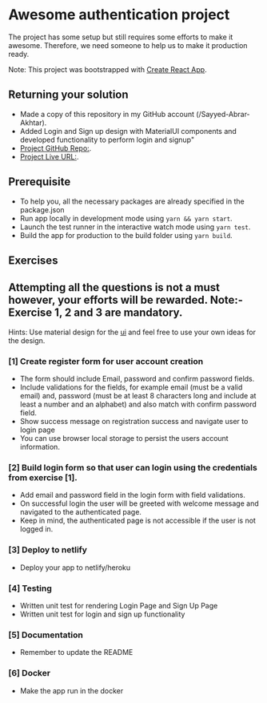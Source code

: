 # Awesome authentication project

The project has some setup but still requires some efforts to make it awesome. Therefore, we need someone to help us to make it production ready.

Note: This project was bootstrapped with [Create React App](https://github.com/facebook/create-react-app).

## Returning your solution

- Made a copy of this repository in my GitHub account (/Sayyed-Abrar-Akhtar).
- Added Login and Sign up design with MaterialUI components and developed functionality to perform login and signup"
- [Project GitHub Repo:](https://www.google.com).
- [Project Live URL:](https://www.google.com).

## Prerequisite

- To help you, all the necessary packages are already specified in the package.json
- Run app locally in development mode using `yarn && yarn start`.
- Launch the test runner in the interactive watch mode using `yarn test`.
- Build the app for production to the build folder using `yarn build`.

## Exercises

## Attempting all the questions is not a must however, your efforts will be rewarded. Note:- Exercise 1, 2 and 3 are mandatory.

Hints: Use material design for the [ui](https://material-ui.com/) and feel free to use your own ideas for the design.

### [1] Create register form for user account creation

- The form should include Email, password and confirm password fields.
- Include validations for the fields, for example email (must be a valid email) and, password (must be at least 8 characters long and include at least a number and an alphabet) and also match with confirm password field.
- Show success message on registration success and navigate user to login page
- You can use browser local storage to persist the users account information.

### [2] Build login form so that user can login using the credentials from exercise [1].

- Add email and password field in the login form with field validations.
- On successful login the user will be greeted with welcome message and navigated to the authenticated page.
- Keep in mind, the authenticated page is not accessible if the user is not logged in.

### [3] Deploy to netlify

- Deploy your app to netlify/heroku

### [4] Testing

- Written unit test for rendering Login Page and Sign Up Page
- Written unit test for login and sign up functionality

### [5] Documentation

- Remember to update the README

### [6] Docker

- Make the app run in the docker
